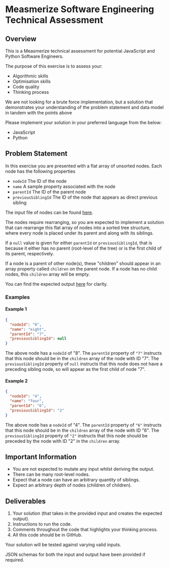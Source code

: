 # Measmerize Software Engineering Technical Assessment

## Overview

This is a Measmerize technical assessment for potential JavaScript and Python Software Engineers.

The purpose of this exercise is to assess your:

- Algorithmic skills
- Optimisation skills
- Code quality
- Thinking process

We are not looking for a brute force implementation, but a solution that demonstrates your understanding of the problem statement and data model in tandem with the points above

Please implement your solution in your preferred language from the below:

- JavaScript
- Python

## Problem Statement

In this exercise you are presented with a flat array of unsorted nodes. Each node has the following properties

- `nodeId` The ID of the node
- `name` A sample property associated with the node
- `parentId` The ID of the parent node
- `previousSiblingId` The ID of the node that appears as direct previous sibling

The input file of nodes can be found [here](/input/nodes.json).

The nodes require rearranging, so you are expected to implement a solution that can rearrange this flat array of nodes into a sorted tree structure, where every node is placed under its parent and along with its siblings.

If a `null` value is given for either `parentId` or `previousSiblingId`, that is because it either has no parent (root-level of the tree) or is the first child of its parent, respectively.

If a node is a parent of other node(s), these "children" should appear in an array property called `children` on the parent node. If a node has no child nodes, this `children` array will be empty.

You can find the expected output [here](/output/expected-tree.json) for clarity.

### Examples

#### Example 1

```json
{
  "nodeId": "8",
  "name": "eight",
  "parentId": "7",
  "previousSiblingId": null
}
```

The above node has a `nodeId` of "8". The `parentId` property of `"7"` instructs that this node should be in the `children` array of the node with ID "7". The `previousSiblingId` property of `null` instructs that this node does not have a preceding sibling node, so will appear as the first child of node "7".

#### Example 2

```json
{
  "nodeId": "4",
  "name": "four",
  "parentId": "6",
  "previousSiblingId": "2"
}
```

The above node has a `nodeId` of "4". The `parentId` property of `"6"` instructs that this node should be in the `children` array of the node with ID "6". The `previousSiblingId` property of `"2"` instructs that this node should be preceded by the node with ID "2" in the `children` array.

## Important Information

- You are not expected to mutate any input whilst deriving the output.
- There can be many root-level nodes.
- Expect that a node can have an arbitrary quantity of siblings.
- Expect an arbitrary depth of nodes (children of children).

## Deliverables

1. Your solution (that takes in the provided input and creates the expected output).
2. Instructions to run the code.
3. Comments throughout the code that highlights your thinking process.
4. All this code should be in GitHub.

Your solution will be tested against varying valid inputs.

JSON schemas for both the input and output have been provided if required.
